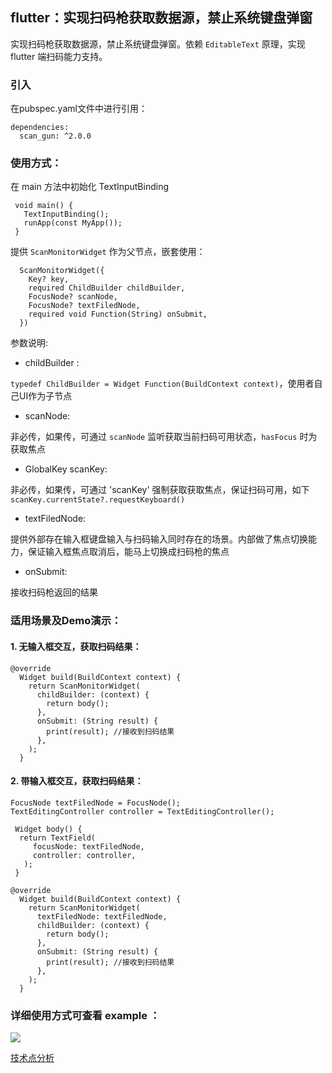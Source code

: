 ## flutter：实现扫码枪获取数据源，禁止系统键盘弹窗

实现扫码枪获取数据源，禁止系统键盘弹窗。依赖 `EditableText` 原理，实现 flutter 端扫码能力支持。

### 引入

在pubspec.yaml文件中进行引用：
```
dependencies:
  scan_gun: ^2.0.0
```
### 使用方式：

在 main 方法中初始化 TextInputBinding
```
 void main() {
   TextInputBinding();
   runApp(const MyApp());
 }
```

提供 `ScanMonitorWidget` 作为父节点，嵌套使用：

```
  ScanMonitorWidget({
    Key? key,
    required ChildBuilder childBuilder,
    FocusNode? scanNode,
    FocusNode? textFiledNode,
    required void Function(String) onSubmit,
  })
```
参数说明:

+ childBuilder :

`typedef ChildBuilder = Widget Function(BuildContext context)`，使用者自己UI作为子节点

+ scanNode:

非必传，如果传，可通过 `scanNode` 监听获取当前扫码可用状态，`hasFocus` 时为获取焦点

+ GlobalKey<EditableTextState> scanKey:

非必传，如果传，可通过 'scanKey' 强制获取获取焦点，保证扫码可用，如下
`scanKey.currentState?.requestKeyboard()`

+ textFiledNode:

提供外部存在输入框键盘输入与扫码输入同时存在的场景。内部做了焦点切换能力，保证输入框焦点取消后，能马上切换成扫码枪的焦点

+ onSubmit:

接收扫码枪返回的结果

### 适用场景及Demo演示：

#### 1. 无输入框交互，获取扫码结果：
```
@override
  Widget build(BuildContext context) {
    return ScanMonitorWidget(
      childBuilder: (context) {
        return body();
      },
      onSubmit: (String result) {
        print(result); //接收到扫码结果
      },
    );
  }

```
#### 2. 带输入框交互，获取扫码结果：
```
FocusNode textFiledNode = FocusNode();
TextEditingController controller = TextEditingController();

 Widget body() {
  return TextField(
     focusNode: textFiledNode,
     controller: controller,
   );
 }

@override
  Widget build(BuildContext context) {
    return ScanMonitorWidget(
      textFiledNode: textFiledNode,
      childBuilder: (context) {
        return body();
      },
      onSubmit: (String result) {
        print(result); //接收到扫码结果
      },
    );
  }
```

### 详细使用方式可查看 example ：
![](https://upload-images.jianshu.io/upload_images/25776880-f1664d5a2e720761.gif?imageMogr2/auto-orient/strip)

[技术点分析](https://juejin.cn/post/7186991958638723132)
